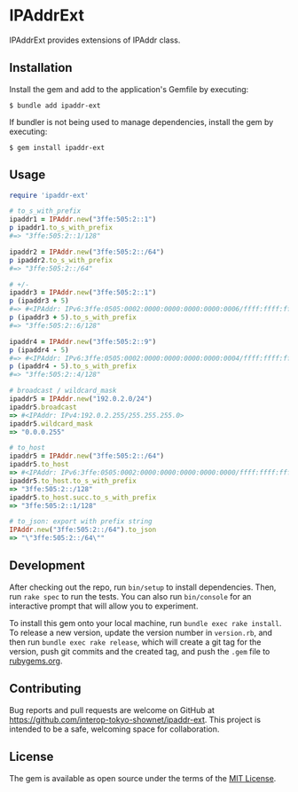 # IPAddrExt

IPAddrExt provides extensions of IPAddr class.

## Installation

Install the gem and add to the application's Gemfile by executing:

    $ bundle add ipaddr-ext

If bundler is not being used to manage dependencies, install the gem by executing:

    $ gem install ipaddr-ext

## Usage

```ruby
require 'ipaddr-ext'

# to_s_with_prefix
ipaddr1 = IPAddr.new("3ffe:505:2::1")
p ipaddr1.to_s_with_prefix
#=> "3ffe:505:2::1/128"

ipaddr2 = IPAddr.new("3ffe:505:2::/64")
p ipaddr2.to_s_with_prefix
#=> "3ffe:505:2::/64"

# +/-
ipaddr3 = IPAddr.new("3ffe:505:2::1")
p (ipaddr3 + 5)
#=> #<IPAddr: IPv6:3ffe:0505:0002:0000:0000:0000:0000:0006/ffff:ffff:ffff:ffff:ffff:ffff:ffff:ffff>
p (ipaddr3 + 5).to_s_with_prefix
#=> "3ffe:505:2::6/128"

ipaddr4 = IPAddr.new("3ffe:505:2::9")
p (ipaddr4 - 5)
#=> #<IPAddr: IPv6:3ffe:0505:0002:0000:0000:0000:0000:0004/ffff:ffff:ffff:ffff:ffff:ffff:ffff:ffff>
p (ipaddr4 - 5).to_s_with_prefix
#=> "3ffe:505:2::4/128"

# broadcast / wildcard_mask
ipaddr5 = IPAddr.new("192.0.2.0/24")
ipaddr5.broadcast
=> #<IPAddr: IPv4:192.0.2.255/255.255.255.0>
ipaddr5.wildcard_mask
=> "0.0.0.255"

# to_host
ipaddr5 = IPAddr.new("3ffe:505:2::/64")
ipaddr5.to_host
=> #<IPAddr: IPv6:3ffe:0505:0002:0000:0000:0000:0000:0000/ffff:ffff:ffff:ffff:ffff:ffff:ffff:ffff>
ipaddr5.to_host.to_s_with_prefix
=> "3ffe:505:2::/128"
ipaddr5.to_host.succ.to_s_with_prefix
=> "3ffe:505:2::1/128"

# to_json: export with prefix string
IPAddr.new("3ffe:505:2::/64").to_json
=> "\"3ffe:505:2::/64\""
```

## Development

After checking out the repo, run `bin/setup` to install dependencies. Then, run `rake spec` to run the tests. You can also run `bin/console` for an interactive prompt that will allow you to experiment.

To install this gem onto your local machine, run `bundle exec rake install`. To release a new version, update the version number in `version.rb`, and then run `bundle exec rake release`, which will create a git tag for the version, push git commits and the created tag, and push the `.gem` file to [rubygems.org](https://rubygems.org).

## Contributing

Bug reports and pull requests are welcome on GitHub at https://github.com/interop-tokyo-shownet/ipaddr-ext. This project is intended to be a safe, welcoming space for collaboration.

## License

The gem is available as open source under the terms of the [MIT License](https://opensource.org/licenses/MIT).
